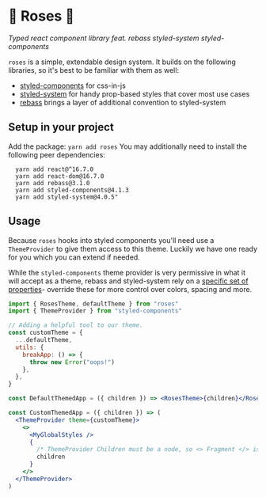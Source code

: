 # 🌹 Roses 🌹

_Typed react component library feat. rebass styled-system styled-components_

`roses` is a simple, extendable design system. It builds on the following libraries, so it's best to be familiar with them as well:

- [styled-components](https://www.styled-components.com/) for css-in-js
- [styled-system](https://styled-system.com/) for handy prop-based styles that cover most use cases
- [rebass](https://rebassjs.org/) brings a layer of additional convention to styled-system

## Setup in your project

Add the package:
`yarn add roses`
You may additionally need to install the following peer dependencies:

```
  yarn add react@^16.7.0
  yarn add react-dom@16.7.0
  yarn add rebass@3.1.0
  yarn add styled-components@4.1.3
  yarn add styled-system@4.0.5"
```

## Usage

Because `roses` hooks into styled components you'll need use a `ThemeProvider` to give them access to this theme. Luckily we have one ready for you which you can extend if needed.

While the `styled-components` theme provider is very permissive in what it will accept as a theme, rebass and styled-system rely on a [specific set of properties](https://styled-system.com/theme-specification)- override these for more control over colors, spacing and more.

```jsx
import { RosesTheme, defaultTheme } from "roses"
import { ThemeProvider } from "styled-components"

// Adding a helpful tool to our theme.
const customTheme = {
  ...defaultTheme,
  utils: {
    breakApp: () => {
      throw new Error("oops!")
    },
  },
}

const DefaultThemedApp = ({ children }) => <RosesTheme>{children}</RosesTheme>

const CustomThemedApp = ({ children }) => (
  <ThemeProvider theme={customTheme}>
    <>
      <MyGlobalStyles />
      {
        /* ThemeProvider Children must be a node, so <> Fragment </> is required */
        children
      }
    </>
  </ThemeProvider>
)
```
